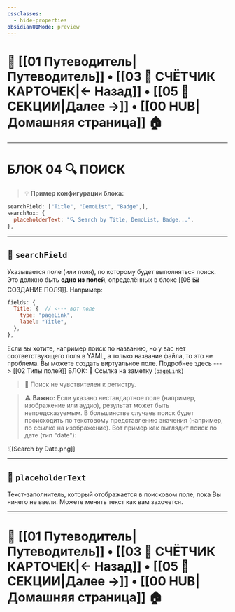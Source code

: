 ```yaml
---
cssclasses:
  - hide-properties
obsidianUIMode: preview
---
```


# 🧭 [[01 Путеводитель|Путеводитель]] • [[03 🔢 СЧЁТЧИК КАРТОЧЕК|← Назад]] • [[05 🧱 СЕКЦИИ|Далее →]] • [[00 HUB|Домашняя страница]] 🏠

---

# БЛОК 04 🔍 ПОИСК

> 💡 **Пример конфигурации блока:**

```js
searchField: ["Title", "DemoList", "Badge",],
searchBox: {
  placeholderText: "🔍 Search by Title, DemoList, Badge...",
},
```

---

## 🧭 `searchField`

Указывается поле (или поля), по которому будет выполняться поиск. Это должно быть **одно из полей**, определённых в блоке [[08 🖼 СОЗДАНИЕ ПОЛЯ]]. Например:

```js
fields: {
  Title: {  // <--- вот поле
    type: "pageLink",
    label: "Title",
  },
},
```

Если вы хотите, например поиск по названию, но у вас нет соответствующего поля в YAML, а только название файла, то это не проблема. Вы можете создать виртуальное поле. Подробнее здесь ---> [[02 Типы полей]]  БЛОК: 🔗 Ссылка на заметку (`pageLink`)

> 🔎 Поиск не чувствителен к регистру.

> ⚠️ **Важно:** Если указано нестандартное поле (например, изображение или аудио), результат может быть непредсказуемым. В большинстве случаев поиск будет происходить по текстовому представлению значения (например, по ссылке на изображение).
> Вот пример как выглядит поиск по дате (тип "date"):

![[Search by Date.png]]

---

## 💬 `placeholderText`

Текст-заполнитель, который отображается в поисковом поле, пока Вы ничего не ввели. Можете менять текст как вам захочется.

---

# 🧭 [[01 Путеводитель|Путеводитель]] • [[03 🔢 СЧЁТЧИК КАРТОЧЕК|← Назад]] • [[05 🧱 СЕКЦИИ|Далее →]] • [[00 HUB|Домашняя страница]] 🏠
